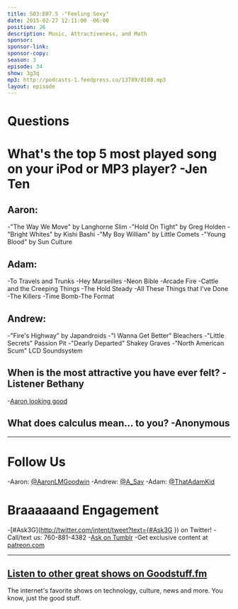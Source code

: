 ```yaml
---
title: S03:E07.5 -"Feeling Sexy"
date: 2015-02-27 12:11:00 -06:00
position: 26
description: Music, Attractiveness, and Math
sponsor: 
sponsor-link: 
sponsor-copy: 
season: 3
episode: 34
show: 3g3q
mp3: http://podcasts-1.feedpress.co/13789/8108.mp3
layout: episode
---
```


# Questions

# What's the top 5 most played song on your iPod or MP3 player? -Jen Ten

## Aaron:
-"The Way We Move" by Langhorne Slim
-"Hold On Tight" by Greg Holden
-"Bright Whites" by Kishi Bashi
-"My Boy William" by Little Comets
-"Young Blood" by Sun Culture

## Adam:
-To Travels and Trunks -Hey Marseilles
-Neon Bible -Arcade Fire
-Cattle and the Creeping Things -The Hold Steady
-All These Things that I've Done -The Killers
-Time Bomb-The Format

## Andrew:
-"Fire's Highway" by Japandroids
-"I Wanna Get Better" Bleachers
-"Little Secrets" Passion Pit
-"Dearly Departed" Shakey Graves
-"North American Scum" LCD Soundsystem

## When is the most attractive you have ever felt? -Listener Bethany
-[Aaron looking good](https://www.facebook.com/photo.php?fbid=10150141641444051&l=03361cd702)

## What does calculus mean... to you? -Anonymous

***

# Follow Us
-Aaron: [@AaronLMGoodwin](http://twitter.com/aaronlmgoodwin)
-Andrew: [@A_Sav](http://twitter.com/a_sav)
-Adam: [@ThatAdamKid](http://twitter.com/thatadamkid)

# Braaaaaand Engagement
-[#Ask3G](http://twitter.com/intent/tweet?text={#Ask3G }) on Twitter!
-Call/text us: 760-881-4382
-[Ask on Tumblr](http://3g3q.co/ask)
-Get exclusive content at [patreon.com](http://www.patreon.com/3g3q)

***

## [Listen to other great shows on Goodstuff.fm](http://goodstuff.fm/)
The internet's favorite shows on technology, culture, news and more. You know, just the good stuff.
